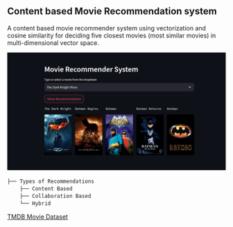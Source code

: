 ## Content based Movie Recommendation system
A content based movie recommender system using vectorization and cosine similarity for deciding five closest movies (most similar movies) in multi-dimensional vector space.

![postor](https://github.com/Abhishek-k-git/Movie-Recommendation-System/blob/main/photos/postor.png)

```bash
├── Types of Recommendations
    ├── Content Based
    ├── Collaboration Based
    └── Hybrid
```

[TMDB Movie Dataset](https://www.kaggle.com/datasets/tmdb/tmdb-movie-metadata?select=tmdb_5000_movies.csv)
